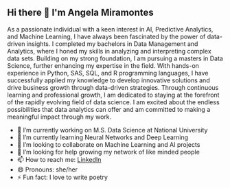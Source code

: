 ## Hi there 👋 I'm Angela Miramontes

As a passionate individual with a keen interest in AI, Predictive Analytics, and Machine Learning, I have always been fascinated by the power of data-driven insights. I completed my bachelors in Data Management and Analytics, where I honed my skills in analyzing and interpreting complex data sets. Building on my strong foundation, I am pursuing a masters in Data Science, further enhancing my expertise in the field. With hands-on experience in Python, SAS, SQL, and R programming languages, I have successfully applied my knowledge to develop innovative solutions and drive business growth through data-driven strategies. Through continuous learning and professional growth, I am dedicated to staying at the forefront of the rapidly evolving field of data science. I am excited about the endless possibilities that data analytics can offer and am committed to making a meaningful impact through my work.

- 🔭 I’m currently working on M.S. Data Science at National University
- 🌱 I’m currently learning Neural Networks and Deep Learning
- 👯 I’m looking to collaborate on Machine Learning and AI projects
- 🤔 I’m looking for help growing my network of like minded people
- 📫 How to reach me: [LinkedIn](https://www.linkedin.com/in/angela-diaz-miramontes/)
- 😄 Pronouns: she/her
- ⚡ Fun fact: I love to write poetry
